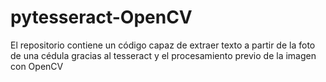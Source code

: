 # pytesseract-OpenCV
El repositorio contiene un código capaz de extraer texto a partir de la foto de una cédula gracias al tesseract y el procesamiento previo de la imagen con OpenCV

